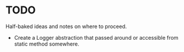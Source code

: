 # TODO

Half-baked ideas and notes on where to proceed.

* Create a Logger abstraction that passed around or accessible from static method somewhere.
